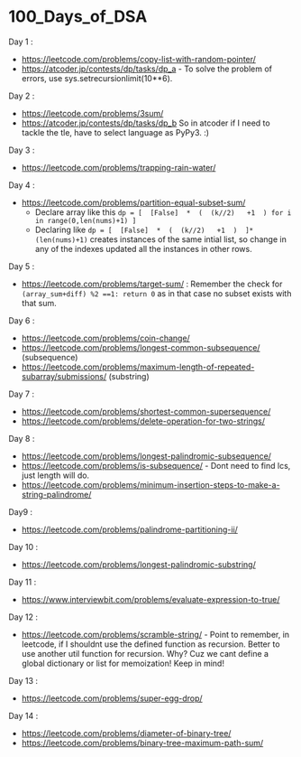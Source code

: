 # 100_Days_of_DSA

Day 1 :
- https://leetcode.com/problems/copy-list-with-random-pointer/
- https://atcoder.jp/contests/dp/tasks/dp_a  - To solve the problem of errors, use sys.setrecursionlimit(10**6).

Day 2 :
- https://leetcode.com/problems/3sum/
- https://atcoder.jp/contests/dp/tasks/dp_b So in atcoder if I need to tackle the tle, have to select language as PyPy3. :)

Day 3 :
- https://leetcode.com/problems/trapping-rain-water/

Day 4 :
- https://leetcode.com/problems/partition-equal-subset-sum/
  - Declare array like this ```dp = [  [False]  *  (  (k//2)   +1  ) for i in range(0,len(nums)+1) ]```
  - Declaring like ```dp = [  [False]  *  (  (k//2)   +1  )  ]*(len(nums)+1)``` creates instances of the same intial list, so change in any of the indexes updated all the instances in other rows.

Day 5 :
- https://leetcode.com/problems/target-sum/ : Remember the check for ```(array_sum+diff) %2 ==1: return 0``` as in that case no subset exists with that sum.

Day 6 :
- https://leetcode.com/problems/coin-change/
- https://leetcode.com/problems/longest-common-subsequence/ (subsequence)
- https://leetcode.com/problems/maximum-length-of-repeated-subarray/submissions/ (substring)
       
Day 7 :
- https://leetcode.com/problems/shortest-common-supersequence/
- https://leetcode.com/problems/delete-operation-for-two-strings/

Day 8 :
- https://leetcode.com/problems/longest-palindromic-subsequence/
- https://leetcode.com/problems/is-subsequence/ - Dont need to find lcs, just length will do.
- https://leetcode.com/problems/minimum-insertion-steps-to-make-a-string-palindrome/

Day9 :
- https://leetcode.com/problems/palindrome-partitioning-ii/

Day 10 :
- https://leetcode.com/problems/longest-palindromic-substring/

Day 11 :
- https://www.interviewbit.com/problems/evaluate-expression-to-true/

Day 12 :
- https://leetcode.com/problems/scramble-string/ - Point to remember, in leetcode, if I shouldnt use the defined function as recursion. Better to use another util function for recursion. Why? Cuz we cant define a global dictionary or list for memoization! Keep in mind!

Day 13 :
- https://leetcode.com/problems/super-egg-drop/

Day 14 :
- https://leetcode.com/problems/diameter-of-binary-tree/
- https://leetcode.com/problems/binary-tree-maximum-path-sum/

